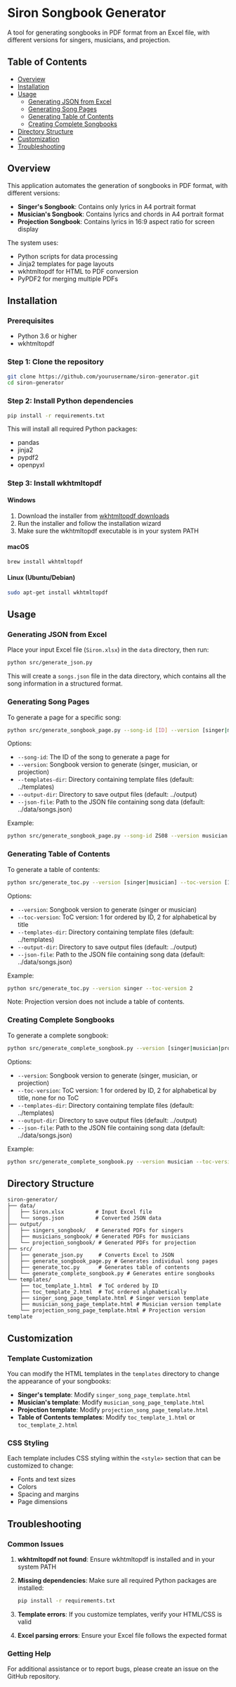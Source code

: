# Siron Songbook Generator

A tool for generating songbooks in PDF format from an Excel file, with different versions for singers, musicians, and projection.

## Table of Contents

- [Overview](#overview)
- [Installation](#installation)
- [Usage](#usage)
  - [Generating JSON from Excel](#generating-json-from-excel)
  - [Generating Song Pages](#generating-song-pages)
  - [Generating Table of Contents](#generating-table-of-contents)
  - [Creating Complete Songbooks](#creating-complete-songbooks)
- [Directory Structure](#directory-structure)
- [Customization](#customization)
- [Troubleshooting](#troubleshooting)

## Overview

This application automates the generation of songbooks in PDF format, with different versions:

- **Singer's Songbook**: Contains only lyrics in A4 portrait format
- **Musician's Songbook**: Contains lyrics and chords in A4 portrait format
- **Projection Songbook**: Contains lyrics in 16:9 aspect ratio for screen display

The system uses:
- Python scripts for data processing
- Jinja2 templates for page layouts
- wkhtmltopdf for HTML to PDF conversion
- PyPDF2 for merging multiple PDFs

## Installation

### Prerequisites

- Python 3.6 or higher
- wkhtmltopdf

### Step 1: Clone the repository

```bash
git clone https://github.com/yourusername/siron-generator.git
cd siron-generator
```

### Step 2: Install Python dependencies

```bash
pip install -r requirements.txt
```

This will install all required Python packages:
- pandas
- jinja2
- pypdf2
- openpyxl

### Step 3: Install wkhtmltopdf

#### Windows
1. Download the installer from [wkhtmltopdf downloads](https://wkhtmltopdf.org/downloads.html)
2. Run the installer and follow the installation wizard
3. Make sure the wkhtmltopdf executable is in your system PATH

#### macOS
```bash
brew install wkhtmltopdf
```

#### Linux (Ubuntu/Debian)
```bash
sudo apt-get install wkhtmltopdf
```

## Usage

### Generating JSON from Excel

Place your input Excel file (`Siron.xlsx`) in the `data` directory, then run:

```bash
python src/generate_json.py
```

This will create a `songs.json` file in the data directory, which contains all the song information in a structured format.

### Generating Song Pages

To generate a page for a specific song:

```bash
python src/generate_songbook_page.py --song-id [ID] --version [singer|musician|projection]
```

Options:
- `--song-id`: The ID of the song to generate a page for
- `--version`: Songbook version to generate (singer, musician, or projection)
- `--templates-dir`: Directory containing template files (default: ../templates)
- `--output-dir`: Directory to save output files (default: ../output)
- `--json-file`: Path to the JSON file containing song data (default: ../data/songs.json)

Example:
```bash
python src/generate_songbook_page.py --song-id ZS08 --version musician
```

### Generating Table of Contents

To generate a table of contents:

```bash
python src/generate_toc.py --version [singer|musician] --toc-version [1|2]
```

Options:
- `--version`: Songbook version to generate (singer or musician)
- `--toc-version`: ToC version: 1 for ordered by ID, 2 for alphabetical by title
- `--templates-dir`: Directory containing template files (default: ../templates)
- `--output-dir`: Directory to save output files (default: ../output)
- `--json-file`: Path to the JSON file containing song data (default: ../data/songs.json)

Example:
```bash
python src/generate_toc.py --version singer --toc-version 2
```

Note: Projection version does not include a table of contents.

### Creating Complete Songbooks

To generate a complete songbook:

```bash
python src/generate_complete_songbook.py --version [singer|musician|projection] --toc-version [1|2|none]
```

Options:
- `--version`: Songbook version to generate (singer, musician, or projection)
- `--toc-version`: ToC version: 1 for ordered by ID, 2 for alphabetical by title, none for no ToC
- `--templates-dir`: Directory containing template files (default: ../templates)
- `--output-dir`: Directory to save output files (default: ../output)
- `--json-file`: Path to the JSON file containing song data (default: ../data/songs.json)

Example:
```bash
python src/generate_complete_songbook.py --version musician --toc-version 1
```

## Directory Structure

```
siron-generator/
├── data/
│   ├── Siron.xlsx          # Input Excel file
│   └── songs.json          # Converted JSON data
├── output/
│   ├── singers_songbook/   # Generated PDFs for singers
│   ├── musicians_songbook/ # Generated PDFs for musicians
│   └── projection_songbook/ # Generated PDFs for projection
├── src/
│   ├── generate_json.py     # Converts Excel to JSON
│   ├── generate_songbook_page.py # Generates individual song pages
│   ├── generate_toc.py      # Generates table of contents
│   └── generate_complete_songbook.py # Generates entire songbooks
└── templates/
    ├── toc_template_1.html  # ToC ordered by ID
    ├── toc_template_2.html  # ToC ordered alphabetically
    ├── singer_song_page_template.html # Singer version template
    ├── musician_song_page_template.html # Musician version template
    └── projection_song_page_template.html # Projection version template
```

## Customization

### Template Customization

You can modify the HTML templates in the `templates` directory to change the appearance of your songbooks:

- **Singer's template**: Modify `singer_song_page_template.html`
- **Musician's template**: Modify `musician_song_page_template.html`
- **Projection template**: Modify `projection_song_page_template.html`
- **Table of Contents templates**: Modify `toc_template_1.html` or `toc_template_2.html`

### CSS Styling

Each template includes CSS styling within the `<style>` section that can be customized to change:

- Fonts and text sizes
- Colors
- Spacing and margins
- Page dimensions

## Troubleshooting

### Common Issues

1. **wkhtmltopdf not found**: Ensure wkhtmltopdf is installed and in your system PATH

2. **Missing dependencies**: Make sure all required Python packages are installed:
   ```bash
   pip install -r requirements.txt
   ```

3. **Template errors**: If you customize templates, verify your HTML/CSS is valid

4. **Excel parsing errors**: Ensure your Excel file follows the expected format

### Getting Help

For additional assistance or to report bugs, please create an issue on the GitHub repository.
